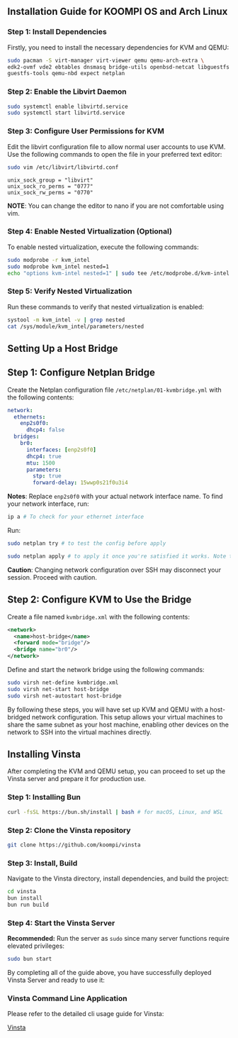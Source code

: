 ## Installation Guide for KOOMPI OS and Arch Linux

### Step 1: Install Dependencies
Firstly, you need to install the necessary dependencies for KVM and QEMU:
```bash
sudo pacman -S virt-manager virt-viewer qemu qemu-arch-extra \
edk2-ovmf vde2 ebtables dnsmasq bridge-utils openbsd-netcat libguestfs \
guestfs-tools qemu-nbd expect netplan
```

### Step 2: Enable the Libvirt Daemon
```bash
sudo systemctl enable libvirtd.service
sudo systemctl start libvirtd.service
```

### Step 3: Configure User Permissions for KVM
Edit the libvirt configuration file to allow normal user accounts to use KVM. Use the following commands to open the file in your preferred text editor:

```bash
sudo vim /etc/libvirt/libvirtd.conf
```

```text
unix_sock_group = "libvirt"
unix_sock_ro_perms = "0777"
unix_sock_rw_perms = "0770"
```
<b>NOTE</b>: You can change the editor to nano if you are not comfortable using vim.

### Step 4: Enable Nested Virtualization (Optional)
To enable nested virtualization, execute the following commands:
```bash
sudo modprobe -r kvm_intel
sudo modprobe kvm_intel nested=1
echo "options kvm-intel nested=1" | sudo tee /etc/modprobe.d/kvm-intel.conf
```

### Step 5: Verify Nested Virtualization
Run these commands to verify that nested virtualization is enabled:
```bash
systool -m kvm_intel -v | grep nested
cat /sys/module/kvm_intel/parameters/nested
```


## Setting Up a Host Bridge

## Step 1: Configure Netplan Bridge
Create the Netplan configuration file `/etc/netplan/01-kvmbridge.yml` with the following contents:
```yaml
network:
  ethernets:
    enp2s0f0:
      dhcp4: false
  bridges:
    br0:
      interfaces: [enp2s0f0]
      dhcp4: true
      mtu: 1500
      parameters:
        stp: true
        forward-delay: 15wwp0s21f0u3i4
```

<b>Notes</b>: Replace `enp2s0f0` with your actual network interface name. To find your network interface, run:

```bash
ip a # To check for your ethernet interface
```

Run:

```bash
sudo netplan try # to test the config before apply
```

```bash
sudo netplan apply # to apply it once you're satisfied it works. Note that changing a network config over ssh may not be a good idea.
```
<b>Caution</b>: Changing network configuration over SSH may disconnect your session. Proceed with caution.


## Step 2: Configure KVM to Use the Bridge

Create a file named `kvmbridge.xml` with the following contents:
```xml
<network>
  <name>host-bridge</name>
  <forward mode="bridge"/>
  <bridge name="br0"/>
</network>
```

Define and start the network bridge using the following commands:
```bash
sudo virsh net-define kvmbridge.xml
sudo virsh net-start host-bridge
sudo virsh net-autostart host-bridge
```

By following these steps, you will have set up KVM and QEMU with a host-bridged network configuration. This setup allows your virtual machines to share the same subnet as your host machine, enabling other devices on the network to SSH into the virtual machines directly.

## Installing Vinsta
After completing the KVM and QEMU setup, you can proceed to set up the Vinsta server and prepare it for production use.

### Step 1: Installing Bun
```bash
curl -fsSL https://bun.sh/install | bash # for macOS, Linux, and WSL
```

### Step 2: Clone the Vinsta repository
```bash
git clone https://github.com/koompi/vinsta
```

### Step 3: Install, Build
Navigate to the Vinsta directory, install dependencies, and build the project:
```bash
cd vinsta
bun install
bun run build
```

### Step 4: Start the Vinsta Server
<b>Recommended:</b> Run the server as `sudo` since many server functions require elevated privileges:
```bash
sudo bun start
```

By completing all of the guide above, you have successfully deployed Vinsta Server and ready to use it:

### Vinsta Command Line Application

Please refer to the detailed cli usage guide for Vinsta:

[Vinsta](../../cli/README.md)